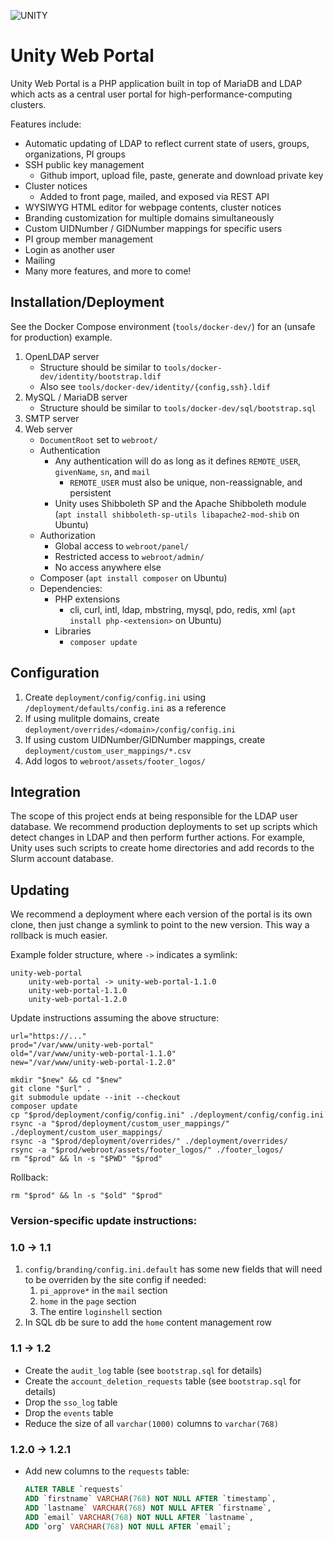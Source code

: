 ![UNITY](https://user-images.githubusercontent.com/40907639/137608695-2d914da2-1ecc-480b-a47e-a9e33b2b1b45.png)

# Unity Web Portal
Unity Web Portal is a PHP application built in top of MariaDB and LDAP which acts as a central user portal for high-performance-computing clusters. 

Features include:
* Automatic updating of LDAP to reflect current state of users, groups, organizations, PI groups
* SSH public key management
    * Github import, upload file, paste, generate and download private key
* Cluster notices
    * Added to front page, mailed, and exposed via REST API
* WYSIWYG HTML editor for webpage contents, cluster notices
* Branding customization for multiple domains simultaneously
* Custom UIDNumber / GIDNumber mappings for specific users
* PI group member management
* Login as another user
* Mailing
* Many more features, and more to come!

## Installation/Deployment

See the Docker Compose environment (`tools/docker-dev/`) for an (unsafe for production) example.

1. OpenLDAP server
    * Structure should be similar to `tools/docker-dev/identity/bootstrap.ldif` <!-- TODO separate OUs from entries -->
    * Also see `tools/docker-dev/identity/{config,ssh}.ldif`
1. MySQL / MariaDB server
    * Structure should be similar to `tools/docker-dev/sql/bootstrap.sql` <!-- TODO separate structure from data -->
1. SMTP server
1. Web server
    * `DocumentRoot` set to `webroot/`
    * Authentication
        * Any authentication will do as long as it defines `REMOTE_USER`, `givenName`, `sn`, and `mail`
            * `REMOTE_USER` must also be unique, non-reassignable, and persistent
        * Unity uses Shibboleth SP and the Apache Shibboleth module (`apt install shibboleth-sp-utils libapache2-mod-shib` on Ubuntu)
    * Authorization
        * Global access to `webroot/panel/`
        * Restricted access to `webroot/admin/`
        * No access anywhere else
    * Composer (`apt install composer` on Ubuntu)
    * Dependencies:
        * PHP extensions
            * cli, curl, intl, ldap, mbstring, mysql, pdo, redis, xml (`apt install php-<extension>` on Ubuntu)
        * Libraries
            * `composer update`

## Configuration
1. Create `deployment/config/config.ini` using `/deployment/defaults/config.ini` as a reference
1. If using mulitple domains, create `deployment/overrides/<domain>/config/config.ini`
1. If using custom UIDNumber/GIDNumber mappings, create `deployment/custom_user_mappings/*.csv`
1. Add logos to `webroot/assets/footer_logos/`

## Integration
The scope of this project ends at being responsible for the LDAP user database. We recommend production deployments to set up scripts which detect changes in LDAP and then perform further actions. For example, Unity uses such scripts to create home directories and add records to the Slurm account database.

## Updating
We recommend a deployment where each version of the portal is its own clone, then just change a symlink to point to the new version. This way a rollback is much easier.

Example folder structure, where `->` indicates a symlink:
```
unity-web-portal
    unity-web-portal -> unity-web-portal-1.1.0
    unity-web-portal-1.1.0
    unity-web-portal-1.2.0
```

Update instructions assuming the above structure:

```shell
url="https://..."
prod="/var/www/unity-web-portal"
old="/var/www/unity-web-portal-1.1.0"
new="/var/www/unity-web-portal-1.2.0"

mkdir "$new" && cd "$new"
git clone "$url" .
git submodule update --init --checkout
composer update
cp "$prod/deployment/config/config.ini" ./deployment/config/config.ini
rsync -a "$prod/deployment/custom_user_mappings/" ./deployment/custom_user_mappings/
rsync -a "$prod/deployment/overrides/" ./deployment/overrides/
rsync -a "$prod/webroot/assets/footer_logos/" ./footer_logos/
rm "$prod" && ln -s "$PWD" "$prod"
```

Rollback:

```shell
rm "$prod" && ln -s "$old" "$prod"
```

### Version-specific update instructions:

### 1.0 -> 1.1

1. `config/branding/config.ini.default` has some new fields that will need to be overriden by the site config if needed:
   1. `pi_approve*` in the `mail` section
   2. `home` in the `page` section
   3. The entire `loginshell` section
1. In SQL db be sure to add the `home` content management row

### 1.1 -> 1.2
* Create the `audit_log` table (see `bootstrap.sql` for details)
* Create the `account_deletion_requests` table (see `bootstrap.sql` for details)
* Drop the `sso_log` table
* Drop the `events` table
* Reduce the size of all `varchar(1000)` columns to `varchar(768)`

### 1.2.0 -> 1.2.1
* Add new columns to the `requests` table:
   ```sql
   ALTER TABLE `requests`
   ADD `firstname` VARCHAR(768) NOT NULL AFTER `timestamp`,
   ADD `lastname` VARCHAR(768) NOT NULL AFTER `firstname`,
   ADD `email` VARCHAR(768) NOT NULL AFTER `lastname`,
   ADD `org` VARCHAR(768) NOT NULL AFTER `email`; 
   ```
